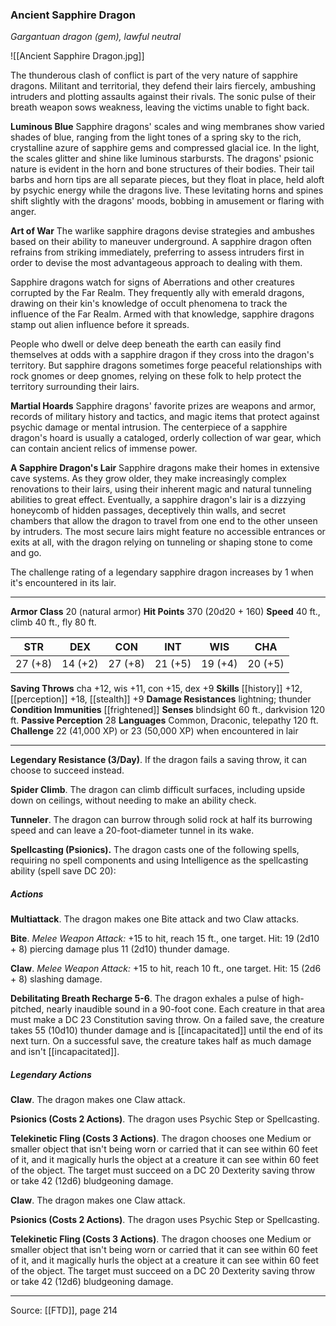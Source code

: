### Ancient Sapphire Dragon
_Gargantuan dragon (gem), lawful neutral_

![[Ancient Sapphire Dragon.jpg]]

The thunderous clash of conflict is part of the very nature of sapphire dragons. Militant and territorial, they defend their lairs fiercely, ambushing intruders and plotting assaults against their rivals. The sonic pulse of their breath weapon sows weakness, leaving the victims unable to fight back.


**Luminous Blue** Sapphire dragons' scales and wing membranes show varied shades of blue, ranging from the light tones of a spring sky to the rich, crystalline azure of sapphire gems and compressed glacial ice. In the light, the scales glitter and shine like luminous starbursts. The dragons' psionic nature is evident in the horn and bone structures of their bodies. Their tail barbs and horn tips are all separate pieces, but they float in place, held aloft by psychic energy while the dragons live. These levitating horns and spines shift slightly with the dragons' moods, bobbing in amusement or flaring with anger.


**Art of War** The warlike sapphire dragons devise strategies and ambushes based on their ability to maneuver underground. A sapphire dragon often refrains from striking immediately, preferring to assess intruders first in order to devise the most advantageous approach to dealing with them.

Sapphire dragons watch for signs of Aberrations and other creatures corrupted by the Far Realm. They frequently ally with emerald dragons, drawing on their kin's knowledge of occult phenomena to track the influence of the Far Realm. Armed with that knowledge, sapphire dragons stamp out alien influence before it spreads.

People who dwell or delve deep beneath the earth can easily find themselves at odds with a sapphire dragon if they cross into the dragon's territory. But sapphire dragons sometimes forge peaceful relationships with rock gnomes or deep gnomes, relying on these folk to help protect the territory surrounding their lairs.


**Martial Hoards** Sapphire dragons' favorite prizes are weapons and armor, records of military history and tactics, and magic items that protect against psychic damage or mental intrusion. The centerpiece of a sapphire dragon's hoard is usually a cataloged, orderly collection of war gear, which can contain ancient relics of immense power.



**A Sapphire Dragon's Lair** Sapphire dragons make their homes in extensive cave systems. As they grow older, they make increasingly complex renovations to their lairs, using their inherent magic and natural tunneling abilities to great effect. Eventually, a sapphire dragon's lair is a dizzying honeycomb of hidden passages, deceptively thin walls, and secret chambers that allow the dragon to travel from one end to the other unseen by intruders. The most secure lairs might feature no accessible entrances or exits at all, with the dragon relying on tunneling or shaping stone to come and go.

The challenge rating of a legendary sapphire dragon increases by 1 when it's encountered in its lair.





---

**Armor Class** 20 (natural armor)
**Hit Points** 370 (20d20 + 160)
**Speed** 40 ft., climb 40 ft., fly 80 ft.

| STR     | DEX     | CON     | INT     | WIS     | CHA     |
|---------|---------|---------|---------|---------|---------|
| 27 (+8) | 14 (+2) | 27 (+8) | 21 (+5) | 19 (+4) | 20 (+5) |

**Saving Throws** cha +12, wis +11, con +15, dex +9
**Skills** [[history]] +12, [[perception]] +18, [[stealth]] +9
**Damage Resistances** lightning; thunder
**Condition Immunities** [[frightened]]
**Senses** blindsight 60 ft., darkvision 120 ft.
**Passive Perception** 28
**Languages** Common, Draconic, telepathy 120 ft.
**Challenge** 22 (41,000 XP) or 23 (50,000 XP) when encountered in lair

---

**Legendary Resistance (3/Day)**. If the dragon fails a saving throw, it can choose to succeed instead.

**Spider Climb**. The dragon can climb difficult surfaces, including upside down on ceilings, without needing to make an ability check.

**Tunneler**. The dragon can burrow through solid rock at half its burrowing speed and can leave a 20-foot-diameter tunnel in its wake.

**Spellcasting (Psionics).** The dragon casts one of the following spells, requiring no spell components and using Intelligence as the spellcasting ability (spell save DC 20):

##### Actions
**Multiattack**. The dragon makes one Bite attack and two Claw attacks.

**Bite**. _Melee Weapon Attack:_ +15 to hit, reach 15 ft., one target. Hit: 19 (2d10 + 8) piercing damage plus 11 (2d10) thunder damage.

**Claw**. _Melee Weapon Attack:_ +15 to hit, reach 10 ft., one target. Hit: 15 (2d6 + 8) slashing damage.

**Debilitating Breath Recharge 5-6**. The dragon exhales a pulse of high-pitched, nearly inaudible sound in a 90-foot cone. Each creature in that area must make a DC 23 Constitution saving throw. On a failed save, the creature takes 55 (10d10) thunder damage and is [[incapacitated]] until the end of its next turn. On a successful save, the creature takes half as much damage and isn't [[incapacitated]].

##### Legendary Actions
**Claw**. The dragon makes one Claw attack.

**Psionics (Costs 2 Actions)**. The dragon uses Psychic Step or Spellcasting.

**Telekinetic Fling (Costs 3 Actions)**. The dragon chooses one Medium or smaller object that isn't being worn or carried that it can see within 60 feet of it, and it magically hurls the object at a creature it can see within 60 feet of the object. The target must succeed on a DC 20 Dexterity saving throw or take 42 (12d6) bludgeoning damage.

**Claw**. The dragon makes one Claw attack.

**Psionics (Costs 2 Actions)**. The dragon uses Psychic Step or Spellcasting.

**Telekinetic Fling (Costs 3 Actions)**. The dragon chooses one Medium or smaller object that isn't being worn or carried that it can see within 60 feet of it, and it magically hurls the object at a creature it can see within 60 feet of the object. The target must succeed on a DC 20 Dexterity saving throw or take 42 (12d6) bludgeoning damage.


---

Source: [[FTD]], page 214
